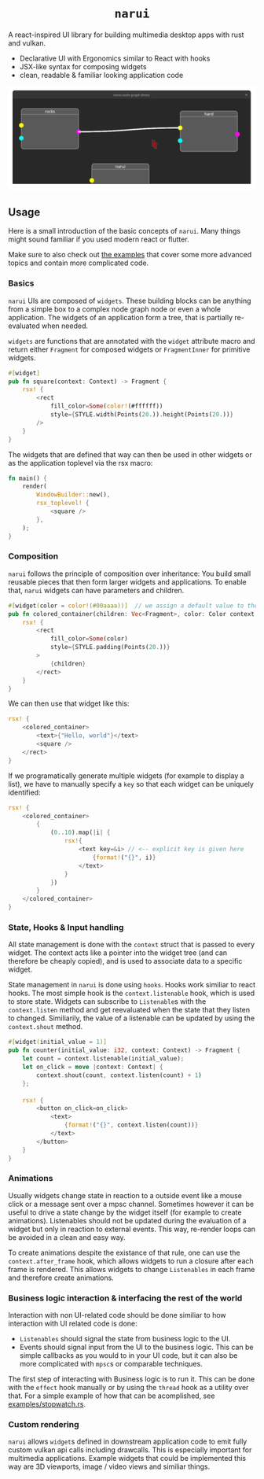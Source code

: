 <h1 align="center"><code>narui</code></h1>

A react-inspired UI library for building multimedia desktop apps with rust and vulkan.

* Declarative UI with Ergonomics similar to React with hooks
* JSX-like syntax for composing widgets
* clean, readable & familiar looking application code

![narui node graph demo gif](./node_graph_demo.gif)

## Usage
Here is a small introduction of the basic concepts of `narui`. Many things might sound familiar if you used modern react or flutter. 

Make sure to also check out [the examples](examples/) that cover some more advanced topics and contain more complicated code.

### Basics

`narui` UIs are composed of `widgets`. These building blocks can be anything from a simple box to a complex node graph node or even a whole application. The widgets of an application form a tree, that is partially re-evaluated when needed.

`widgets` are functions that are annotated with the `widget` attribute macro and return either `Fragment` for composed widgets or `FragmentInner` for primitive widgets.

```rust
#[widget]
pub fn square(context: Context) -> Fragment {
    rsx! {
        <rect 
            fill_color=Some(color!(#ffffff)) 
            style={STYLE.width(Points(20.)).height(Points(20.))} 
        />
    }
}
```

The widgets that are defined that way can then be used in other widgets or as the application toplevel via the rsx macro:
```rust
fn main() {
    render(
        WindowBuilder::new(),
        rsx_toplevel! {
            <square />
        },
    );
}

```


### Composition

`narui` follows the principle of composition over inheritance: You build small reusable pieces that then form larger widgets and applications. To enable that, `narui` widgets can have parameters and children.

```rust
#[widget(color = color!(#00aaaa))]  // we assign a default value to the color attribute which is used when color is unspecified
pub fn colored_container(children: Vec<Fragment>, color: Color context: Context) -> Fragment {
    rsx! {
        <rect 
            fill_color=Some(color) 
            style={STYLE.padding(Points(20.))} 
        >
            {children}
        </rect>
    }
}
```

We can then use that widget like this:
```rust
rsx! {
    <colored_container>
        <text>{"Hello, world"}</text>
        <square />
    </rect>
}
```

If we programatically generate multiple widgets (for example to display a list), we have to manually specify a `key` so that each widget can be uniquely identified:
```rust
rsx! {
    <colored_container>
        {
            (0..10).map(|i| {
                rsx!{ 
                    <text key=&i> // <-- explicit key is given here
                        {format!("{}", i)}
                    </text> 
                }
            })
        }
    </colored_container>
}
```



### State, Hooks & Input handling

All state management is done with the `context` struct that is passed to every widget. The context acts like a pointer into the widget tree (and can therefore be cheaply copied), and is used to associate data to a specific widget.

State management in `narui` is done using `hooks`. 
Hooks work similiar to react hooks. The most simple hook is the `context.listenable` hook, which is used to store state. Widgets can subscribe to `Listenable`s with the `context.listen` method and get reevaluated when the state that they listen to changed. Similiarily, the value of a listenable can be updated by using the `context.shout` method.

```rust
#[widget(initial_value = 1)]
pub fn counter(initial_value: i32, context: Context) -> Fragment {
    let count = context.listenable(initial_value);
    let on_click = move |context: Context| {
        context.shout(count, context.listen(count) + 1)
    };

    rsx! {
        <button on_click=on_click>
            <text>
                {format!("{}", context.listen(count))}
            </text>
        </button>
    }
}
```

### Animations

Usually widgets change state in reaction to a outside event like a mouse click or a message sent over a mpsc channel. Sometimes however it can be useful to drive a state change by the widget itself (for example to create animations).
Listenables should not be updated during the evaluation of a widget but only in reaction to external events. This way, re-render loops can be avoided in a clean and easy way.

To create animations despite the existance of that rule, one can use the `context.after_frame` hook, which allows widgets to run a closure after each frame is rendered. This allows widgets to change `Listenables` in each frame and therefore create animations.


### Business logic interaction & interfacing the rest of the world

Interaction with non UI-related code should be done similiar to how interaction with UI related code is done: 
* `Listenables` should signal the state from business logic to the UI.
* Events should signal input from the UI to the business logic. This can be simple callbacks as you would to in your UI code, but it can also be more complicated with `mpsc`s or comparable techniques.

The first step of interacting with Business logic is to run it. This can be done with the `effect` hook manually or by using the `thread` hook as a utility over that. For a simple example of how that can be acomplished, see [examples/stopwatch.rs](examples/stopwatch.rs).


### Custom rendering

`narui` allows `widget`s defined in downstream application code to emit fully custom vulkan api calls including drawcalls. This is especially important for multimedia applications. Example widgets that could be implemented this way are 3D viewports, image / video views and similiar things.
